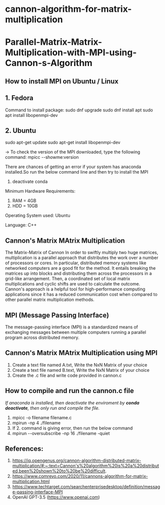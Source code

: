 # cannon-algorithm-for-matrix-multiplication
# Parallel-Matrix-Matrix-Multiplication-with-MPI-using-Cannon-s-Algorithm

## How to install MPI on Ubuntu / Linux
## 1. Fedora
Command to install package:
sudo dnf upgrade
sudo dnf install apt
sudo apt install libopenmpi-dev

## 2. Ubuntu
sudo apt-get update
sudo apt-get install libopenmpi-dev

-> To check the version of the MPI downloaded, type the following command:
mpicc --showme:version

There are chances of getting an error if your system has anaconda installed.So run the below command line and then try to install the MPI
1. deactivate conda

Minimum Hardware Requirements:
1. RAM = 4GB
2. HDD = 10GB

Operating System used: Ubuntu

Language: C++


## Cannon's Matrix MAtrix Multiplication
The Matrix-Matrix of Cannon In order to swiftly multiply two huge matrices, multiplication is a parallel approach that distributes the work over a number of processors or cores. In particular, distributed memory systems like networked computers are a good fit for the method. It entails breaking the matrices up into blocks and distributing them across the processors in a grid-like arrangement. Then, a coordinated set of local matrix multiplications and cyclic shifts are used to calculate the outcome. Cannon's approach is a helpful tool for high-performance computing applications since it has a reduced communication cost when compared to other parallel matrix multiplication methods.

## MPI (Message Passing Interface)
The message-passing interface (MPI) is a standardized means of exchanging messages between multiple computers running a parallel program across distributed memory.

## Cannon's Matrix MAtrix Multiplication using MPI
1. Create a text file named A.txt,
   Write the NxN Matrix of your choice
2. Create a text file named B.text,
   Write the NxN Matrix of your choice
3. Create the .c file and write code provided in cannon.c

## How to compile and run the cannon.c file
_If anaconda is installed, then deactivate the enviroment by **conda deactivate**, then only run and compile the file._
1. mpicc -o filename filename.c
2. mpirun -np 4 ./filename
3. If 2. command is giving error, then run the below command
4. mpirun --oversubscribe -np 16 ./filename -quiet


## References:
1. https://iq.opengenus.org/cannon-algorithm-distributed-matrix-multiplication/#:~:text=Cannon's%20algorithm%20is%20a%20distributed,been%20shown%20to%20be%20difficult.
2. https://www.comrevo.com/2020/11/cannons-algorithm-for-matrix-multiplication.html
3. https://www.techtarget.com/searchenterprisedesktop/definition/message-passing-interface-MPI
4. OpenAI GPT-3.5 (https://www.openai.com)
